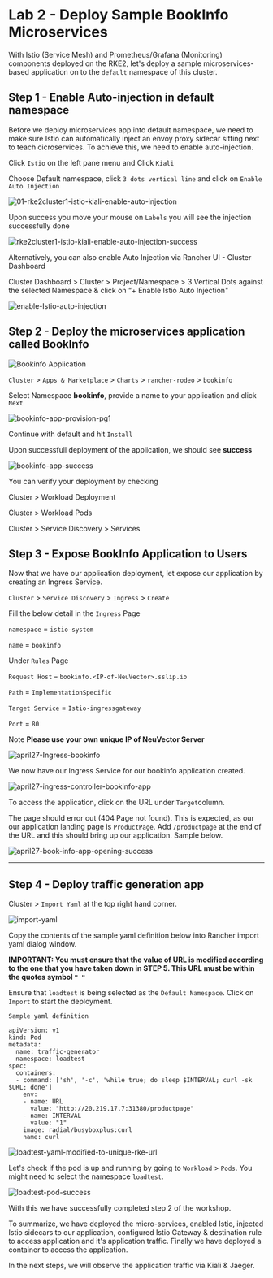# Lab 2 - Deploy Sample BookInfo Microservices

With Istio (Service Mesh) and Prometheus/Grafana (Monitoring) components deployed on the RKE2, let's deploy a sample microservices-based application on to the `default` namespace of this cluster.



## Step 1 - Enable Auto-injection in default namespace

Before we deploy microservices app into default namespace, we need to make sure Istio can automatically inject an envoy proxy sidecar sitting next to teach cicroservices. To achieve this, we need to enable auto-injection.

Click `Istio` on the left pane menu and Click `Kiali`

Choose Default namespace, click `3 dots vertical line` and click on `Enable Auto Injection`

![01-rke2cluster1-istio-kiali-enable-auto-injection](../images/01-rke2cluster1-istio-kiali-enable-auto-injection.png)

Upon success you move your mouse on `Labels` you will see the injection successfully done 

![rke2cluster1-istio-kiali-enable-auto-injection-success](../images/rke2cluster1-istio-kiali-enable-auto-injection-success.png)



Alternatively, you can also enable Auto Injection via Rancher UI - Cluster Dashboard 

Cluster Dashboard >  Cluster > Project/Namespace  > 3 Vertical Dots against the selected Namespace & click on “+ Enable Istio Auto Injection"

![enable-Istio-auto-injection](../images/enable-Istio-auto-injection.png)



## Step 2 - Deploy the microservices application called BookInfo

![Bookinfo Application](https://istio.io/latest/docs/examples/bookinfo/withistio.svg)



`Cluster` > `Apps & Marketplace` > `Charts` > `rancher-rodeo` > `bookinfo` 

Select Namespace **bookinfo**, provide a name to your application and click `Next`  

![bookinfo-app-provision-pg1](../images/bookinfo-app-provision-pg1-16555697242575.png)

Continue with default and hit `Install` 

Upon successfull deployment of the application, we should see **success**

![bookinfo-app-success](../images/bookinfo-app-success-16555697373516.png)

You can verify your deployment by checking 

Cluster > Workload Deployment

Cluster > Workload Pods

Cluster > Service Discovery > Services

## Step 3 - Expose BookInfo Application to Users 

Now that we have our application deployment, let expose our application by creating an Ingress Service.

`Cluster` > `Service Discovery` > `Ingress`  > `Create`

Fill the below detail in the `Ingress` Page

`namespace` = `istio-system`

`name` = `bookinfo`

Under `Rules` Page 

 `Request Host`  `=`  `bookinfo.<IP-of-NeuVector>.sslip.io`

`Path` = `ImplementationSpecific`

`Target Service` = `Istio-ingressgateway`  

`Port` = `80`

Note **Please use your own unique IP of NeuVector Server**

![april27-Ingress-bookinfo](../images/april27-Ingress-bookinfo.png)

We now have our Ingress Service for our bookinfo application created. 

![april27-ingress-controller-bookinfo-app](../images/april27-ingress-controller-bookinfo-app.png)

To access the application, click on the URL under `Target`column. 

The page should error out (404 Page not found). This is expected, as our our application landing page is `ProductPage`.  Add `/productpage` at the end of the URL and this should bring up our application. Sample below.  

![april27-book-info-app-opening-success](../images/april27-book-info-app-opening-success.png)



------------------------------------------------------------------------------------------------------------------------------------------------------------------------------------------------------------------

## Step 4 - Deploy traffic generation app

Cluster > `Import Yaml` at the top right hand corner. 

![import-yaml](../images/import-yaml.png)

Copy the contents of the sample yaml definition below into Rancher import yaml dialog window.

**IMPORTANT: You must ensure that the value of URL is modified according to the one that you have taken down in STEP 5.
This URL must be within the quotes symbol `" "`**

Ensure that `loadtest` is being selected as the `Default Namespace`. Click on `Import` to start the deployment.

`Sample yaml definition` 

```
apiVersion: v1
kind: Pod
metadata:
  name: traffic-generator
  namespace: loadtest
spec:
  containers:
  - command: ['sh', '-c', 'while true; do sleep $INTERVAL; curl -sk $URL; done']
    env:
    - name: URL
      value: "http://20.219.17.7:31380/productpage"
    - name: INTERVAL
      value: "1"
    image: radial/busyboxplus:curl
    name: curl
```

![loadtest-yaml-modified-to-unique-rke-url](../images/loadtest-yaml-modified-to-unique-rke-url-16508833232382.png)

Let's check if the pod is up and running by going to `Workload` > `Pods`. You might need to select the namespace `loadtest`.

![loadtest-pod-success](../images/loadtest-pod-success.png)

With this we have successfully completed step 2 of the workshop.  

To summarize, we have deployed the micro-services, enabled Istio, injected Istio sidecars to our application, configured Istio Gateway & destination rule to access application and it's application traffic. Finally we have deployed a container to access the application. 

In the next steps, we will observe the application traffic via Kiali & Jaeger. 

